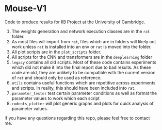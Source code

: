 # Mouse-V1

Code to produce results for IIB Project at the University of Cambridge.

1. The weights generation and network execution classes are in the `rat` folder.
2. As most files will import from `rat`, files which are in folders will likely not work unless `rat` is installed into an env or `rat` is moved into the folder.
3. All plot scripts are in the `plot_scripts` folder.
4. All scripts for the CNN and transformers are in the `deeplearning` folder
5. `legacy` contains all old scripts. Most of these code contains experiments which did not make it into the final report due to bad results. As these code are old, they are unlikely to be compatible with the current version of `rat` and should only be used as reference.
6. `utils` contains useful functions which are repetitive across experiments and scripts. In reality, this should have been included into `rat`.
7. `parameter_tester` test certain parameter conditions as well as format the parameter values to work which each script
8. `rodents_plotter` will plot generic graphs and plots for quick analysis of parameter values.

If you have any questions regarding this repo, please feel free to contact me.

